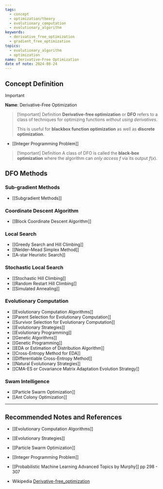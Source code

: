 ```yaml
---
tags:
  - concept
  - optimization/theory
  - evolutionary_computation
  - evolutionary_algorithm
keywords:
  - derivative_free_optimization
  - gradient_free_optimization
topics:
  - evolutionary_algorithm
  - optimization
name: Derivative-Free Optimization
date of note: 2024-08-24
---
```


## Concept Definition

>[!important]
>**Name**: Derivative-Free Optimization

>[!important] Definition
>**Derivative-free optimization** or **DFO** refers to a class of techniques for optimizing functions *without using derivatives*. 
>
>This is useful for **blackbox function optimization** as well as **discrete optimization**.

- [[Integer Programming Problem]]

>[!important] Definition
>A class of DFO is called the **black-box optimization** where the algorithm can *only access* $f$ via its output $f(x)$.


## DFO Methods

### Sub-gradient Methods

- [[Subgradient Methods]]

### Coordinate Descent Algorithm

- [[Block Coordinate Descent Algorithm]]

### Local Search

- [[Greedy Search and Hill Climbing]]
- [[Nelder–Mead Simplex Method]]
- [[A-star Heuristic Search]]

### Stochastic Local Search

- [[Stochastic Hill Climbing]]
- [[Random Restart Hill Climbing]]
- [[Simulated Annealing]]


### Evolutionary Computation

- [[Evolutionary Computation Algorithms]]
- [[Parent Selection for Evolutionary Computation]]
- [[Survivor Selection for Evolutionary Computation]]
- [[Evolutionary Strategies]]
- [[Evolutionary Programming]]
- [[Genetic Algorithms]]
- [[Genetic Programming]]
- [[EDA or Estimation of Distribution Algorithm]]
- [[Cross-Entropy Method for EDA]]
- [[Differentiable Cross-Entropy Method]]
- [[Natural Evolutionary Strategies]]
- [[CMA-ES or Covariance Matrix Adaptation Evolution Strategy]]


### Swam Intelligence

- [[Particle Swarm Optimization]]
- [[Ant Colony Optimization]]






-----------
##  Recommended Notes and References


- [[Evolutionary Computation Algorithms]]
- [[Evolutionary Strategies]]
- [[Particle Swarm Optimization]]

- [[Integer Programming Problem]]


- [[Probabilistic Machine Learning Advanced Topics by Murphy]] pp 298 - 307
- Wikipedia [Derivative-free_optimization](https://en.wikipedia.org/wiki/Derivative-free_optimization)
